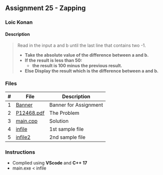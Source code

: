 ## Assignment 25 - Zapping

### Loic Konan

#### Description
>
> Read in the input a and b until the last line that contains two -1.
>
> - **Take the absolute value of the difference between a and b.**
> - **If the result is less than 50:**
>   - **the result is 100 minus the previous result.**
> - **Else Display the result which is the difference between a and b.**
>
### Files

|   #   | File                     | Description           |
| :---: | ------------------------ | --------------------- |
|   1   | [Banner](Banner)         | Banner for Assignment |
|   2   | [P12468.pdf](P12468.pdf) | The Problem           |
|   3   | [main.cpp](main.cpp)     | Solution              |
|   4   | [infile](infile)         | 1st sample file       |
|   5   | [infile2](infile2)       | 2nd sample file       |

### Instructions

- Complied using **VScode** and **C++ 17**
- main.exe < infile
